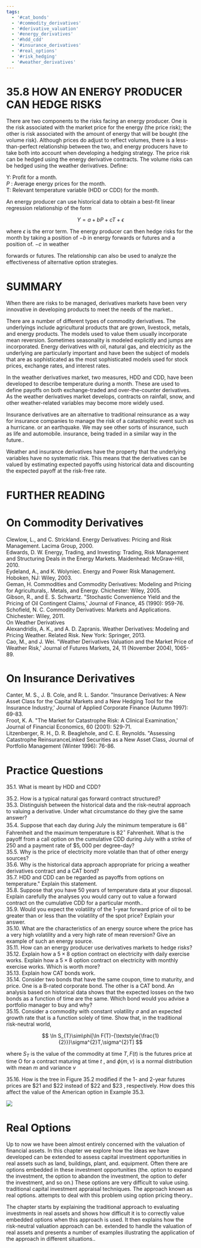 ```yaml
---
tags:
  - '#cat_bonds'
  - '#commodity_derivatives'
  - '#derivative_valuation'
  - '#energy_derivatives'
  - '#hdd_cdd'
  - '#insurance_derivatives'
  - '#real_options'
  - '#risk_hedging'
  - '#weather_derivatives'
---
```

# 35.8 HOW AN ENERGY PRODUCER CAN HEDGE RISKS  

There are two components to the risks facing an energy producer. One is the risk associated with the market price for the energy (the price risk); the other is risk associated with the amount of energy that will be bought (the volume risk). Although prices do adjust to reflect volumes, there is a less-than-perfect relationship between the two, and energy producers have to take both into account when developing a hedging strategy. The price risk can be hedged using the energy derivative contracts. The volume risks can be hedged using the weather derivatives. Define:  

Y: Profit for a month.   
$P$ : Average energy prices for the month.   
T: Relevant temperature variable (HDD or CDD) for the month.  

An energy producer can use historical data to obtain a best-fit linear regression relationship of the form  

$$
Y=a+b P+c T+\epsilon
$$  

where $\epsilon$ is the error term. The energy producer can then hedge risks for the month by taking a position of $-b$ in energy forwards or futures and a position of. $-c$ in weather  

forwards or futures. The relationship can also be used to analyze the effectiveness of alternative option strategies.  

# SUMMARY  

When there are risks to be managed, derivatives markets have been very innovative in developing products to meet the needs of the market..  

There are a number of different types of commodity derivatives. The underlyings include agricultural products that are grown, livestock, metals, and energy products. The models used to value them usually incorporate mean reversion. Sometimes seasonality is modeled explicitly and jumps are incorporated. Energy derivatives with oil, natural gas, and electricity as the underlying are particularly important and have been the subject of models that are as sophisticated as the most sophisticated models used for stock prices, exchange rates, and interest rates.  

In the weather derivatives market, two measures, HDD and CDD, have been developed to describe temperature during a month. These are used to define payoffs on both exchange-traded and over-the-counter derivatives. As the weather derivatives market develops, contracts on rainfall, snow, and other weather-related variables may become more widely used.  

Insurance derivatives are an alternative to traditional reinsurance as a way for insurance companies to manage the risk of a catastrophic event such as a hurricane. or an earthquake. We may see other sorts of insurance, such as life and automobile. insurance, being traded in a similar way in the future..  

Weather and insurance derivatives have the property that the underlying variables have no systematic risk. This means that the derivatives can be valued by estimating expected payoffs using historical data and discounting the expected payoff at the risk-free rate.  

# FURTHER READING  

# On Commodity Derivatives  

Clewlow, L., and C. Strickland. Energy Derivatives: Pricing and Risk Management. Lacima Group, 2000.   
Edwards, D. W. Energy, Trading, and Investing: Trading, Risk Management and Structuring Deals in the Energy Markets. Maidenhead: McGraw-Hill, 2010.   
Eydeland, A., and K. Wolyniec. Energy and Power Risk Management. Hoboken, NJ: Wiley, 2003.   
Geman, H. Commodities and Commodity Derivatives: Modeling and Pricing for Agriculturals,. Metals, and Energy. Chichester: Wiley, 2005.   
Gibson, R., and E. S. Schwartz. "Stochastic Convenience Yield and the Pricing of Oil Contingent Claims,' Journal of Finance, 45 (1990): 959-76.   
Schofield, N. C. Commodity Derivatives: Markets and Applications. Chichester: Wiley, 2011.   
On Weather Derivatives   
Alexandridis, A. K., and A. D. Zapranis. Weather Derivatives: Modeling and Pricing Weather. Related Risk. New York: Springer, 2013.   
Cao, M., and J. Wei. "Weather Derivatives Valuation and the Market Price of Weather Risk,' Journal of Futures Markets, 24, 11 (November 2004), 1065-89.  

# On Insurance Derivatives  

Canter, M. S., J. B. Cole, and R. L. Sandor. "Insurance Derivatives: A New Asset Class for the Capital Markets and a New Hedging Tool for the Insurance Industry,' Journal of Applied Corporate Finance (Autumn 1997): 69-83.   
Froot, K. A. "The Market for Catastrophe Risk: A Clinical Examination,' Journal of Financial Economics, 60 (2001): 529-71.   
Litzenberger, R. H., D. R. Beaglehole, and C. E. Reynolds. "Assessing Catastrophe ReinsuranceLinked Securities as a New Asset Class, Journal of Portfolio Management (Winter 1996): 76-86.  

# Practice Questions  

35.1. What is meant by HDD and CDD?  

35.2. How is a typical natural gas forward contract structured?   
35.3. Distinguish between the historical data and the risk-neutral approach to valuing a derivative. Under what circumstance do they give the same answer?   
35.4. Suppose that each day during July the minimum temperature is $68^{\circ}$ Fahrenheit and the maximum temperature is $82^{\circ}$ Fahrenheit. What is the payoff from a call option on the cumulative CDD during July with a strike of 250 and a payment rate of $\$5,000$ per degree-day?   
35.5. Why is the price of electricity more volatile than that of other energy sources?   
35.6. Why is the historical data approach appropriate for pricing a weather derivatives contract and a CAT bond?   
35.7. HDD and CDD can be regarded as payoffs from options on temperature." Explain this statement.   
35.8. Suppose that you have 50 years of temperature data at your disposal. Explain carefully the analyses you would carry out to value a forward contract on the cumulative CDD for a particular month..   
35.9. Would you expect the volatility of the 1-year forward price of oil to be greater than or less than the volatility of the spot price? Explain your answer.   
35.10. What are the characteristics of an energy source where the price has a very high volatility and a very high rate of mean reversion? Give an example of such an energy source.   
35.11. How can an energy producer use derivatives markets to hedge risks?   
35.12. Explain how a $5\times8$ option contract on electricity with daily exercise works. Explain how a $5\times8$ option contract on electricity with monthly exercise works. Which is worth more?   
35.13. Explain how CAT bonds work.   
35.14. Consider two bonds that have the same coupon, time to maturity, and price. One is a B-rated corporate bond. The other is a CAT bond. An analysis based on historical data shows that the expected losses on the two bonds as a function of time are the same. Which bond would you advise a portfolio manager to buy and why?   
35.15. Consider a commodity with constant volatility $\sigma$ and an expected growth rate that is a function solely of time. Show that, in the traditional risk-neutral world,  

$$
\ln S_{T}\sim\phi[\ln F(T)-{\textstyle{\frac{1}{2}}}\sigma^{2}T,\sigma^{2}T]
$$  

where $S_{T}$ is the value of the commodity at time $T,F(t)$ is the futures price at time O for a contract maturing at time $t$ , and $\phi(m,\nu)$ is a normal distribution with mean $m$ and variance $\nu$  

35.16. How is the tree in Figure 35.2 modified if the 1- and 2-year futures prices are $\$21$ and $\$22$ instead of $\$22$ and $\$23$ , respectively. How does this affect the value of the American option in Example 35.3.  

![](5cb877fbe52da52dcdda1ae2af3582df52904f086d3fc7835e098ed6f7340cc6.jpg)  

# Real Options  

Up to now we have been almost entirely concerned with the valuation of financial assets. In this chapter we explore how the ideas we have developed can be extended to assess capital investment opportunities in real assets such as land, buildings, plant, and. equipment. Often there are options embedded in these investment opportunities (the. option to expand the investment, the option to abandon the investment, the option to defer the investment, and so on.) These options are very difficult to value using. traditional capital investment appraisal techniques. The approach known as real options. attempts to deal with this problem using option pricing theory..  

The chapter starts by explaining the traditional approach to evaluating investments in real assets and shows how difficult it is to correctly value embedded options when this approach is used. It then explains how the risk-neutral valuation approach can be. extended to handle the valuation of real assets and presents a number of examples illustrating the application of the approach in different situations..  
